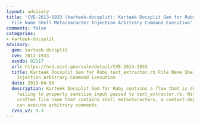 ```yaml
---
layout: advisory
title: 'CVE-2013-1933 (karteek-docsplit): Karteek Docsplit Gem for Ruby text_extractor.rb
  File Name Shell Metacharacter Injection Arbitrary Command Execution'
comments: false
categories:
- karteek-docsplit
advisory:
  gem: karteek-docsplit
  cve: 2013-1933
  osvdb: 92117
  url: https://nvd.nist.gov/vuln/detail/CVE-2013-1933
  title: Karteek Docsplit Gem for Ruby text_extractor.rb File Name Shell Metacharacter
    Injection Arbitrary Command Execution
  date: 2013-04-08
  description: Karteek Docsplit Gem for Ruby contains a flaw that is due to the program
    failing to properly sanitize input passed to text_extractor.rb. With a specially
    crafted file name that contains shell metacharacters, a context-dependent attacker
    can execute arbitrary commands
  cvss_v2: 9.3
---
```

